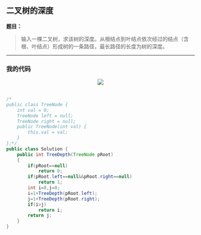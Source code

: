 ## 二叉树的深度

**题目：**
>输入一棵二叉树，求该树的深度。从根结点到叶结点依次经过的结点（含根、叶结点）形成树的一条路径，最长路径的长度为树的深度。

---

### 我的代码

<div align="center"> <img src="https://raw.githubusercontent.com/LyricYang/Internet-Recruiting-Algorithm-Problems/master/JianZhiOffer/Code/pic/Q1037P1.png"/> </div><br>

```java
/*
public class TreeNode {
	int val = 0;
	TreeNode left = null;
	TreeNode right = null;
	public TreeNode(int val) {
        this.val = val;
    }
};*/
public class Solution {
	public int TreeDepth(TreeNode pRoot)
    {
        if(pRoot==null)
            return 0;
        if(pRoot.left==null&&pRoot.right==null)
            return 1;
        int i=0,j=0;
        i=1+TreeDepth(pRoot.left);
        j=1+TreeDepth(pRoot.right);
        if(i>j)
            return i;
        return j;
    }
}
```
